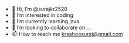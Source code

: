 - 👋 Hi, I’m @surajkr2520
- 👀 I’m interested in coding
- 🌱 I’m currently learning java
- 💞️ I’m looking to collaborate on ...
- 📫 How to reach me krsahoosuraj@gmail.com

<!---
surajkr2520/surajkr2520 is a ✨ special ✨ repository because its `README.md` (this file) appears on your GitHub profile.
You can click the Preview link to take a look at your changes.
--->
